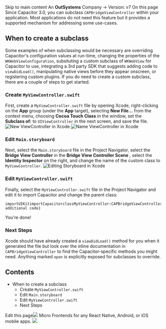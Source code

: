 Skip to main content
An **OutSystems** Company →
Version: v7
On this page
Since Capacitor 3.0, you can subclass `CAPBridgeViewController` within your application. Most applications do not need this feature but it provides a supported mechanism for addressing some use-cases.
## When to create a subclass​
Some examples of when subclassing would be necessary are overriding Capacitor's configuration values at run-time, changing the properties of the `WKWebViewConfiguration`, subsituting a custom subclass of `WKWebView` for Capacitor to use, integrating a 3rd party SDK that suggests adding code to `viewDidLoad()`, manipulating native views before they appear onscreen, or registering custom plugins.
If you do need to create a custom subclass, there are a couple of steps to get started.
### Create `MyViewController.swift`​
First, create a `MyViewController.swift` file by opening Xcode, right-clicking on the **App** group (under the **App** target), selecting **New File...** from the context menu, choosing **Cocoa Touch Class** in the window, set the **Subclass of:** to `UIViewController` in the next screen, and save the file.
![New ViewController in Xcode](https://capacitorjs.com/docs/assets/images/xcode-create-viewcontroller-df74f96e1a5d5640f6e9c6b5fc07040b.png) ![Name ViewController in Xcode](https://capacitorjs.com/docs/assets/images/xcode-name-viewcontroller-d7fe79edd3e838a8ca4a469fbef4dd0d.png)
### Edit `Main.storyboard`​
Next, select the `Main.storyboard` file in the Project Navigator, select the **Bridge View Controller** in the **Bridge View Controller Scene** , select the **Identity Inspector** on the right, and change the name of the custom class to `MyViewController`.
![Editing Storyboard in Xcode](https://capacitorjs.com/docs/assets/images/xcode-edit-storyboard-4cf3fb4df80b7e45cfd99ee5b5c66fbe.png)
### Edit `MyViewController.swift`​
Finally, select the `MyViewController.swift` file in the Project Navigator and edit it to import Capacitor and change the parent class:
```
importUIKitimportCapacitorclassMyViewController:CAPBridgeViewController{// additional code}
```

You're done!
### Next Steps​
Xcode should have already created a `viewDidLoad()` method for you when it generated the file but look over the inline documentation in `CAPBridgeViewController` to find the Capacitor-specific methods you might need. Anything marked `open` is explicitly exposed for subclasses to override.
## Contents
  * When to create a subclass
    * Create `MyViewController.swift`
    * Edit `Main.storyboard`
    * Edit `MyViewController.swift`
    * Next Steps


Edit this page![](https://images.prismic.io/ionicframeworkcom/d3d3f7a3-023b-4cdf-93af-84674f623818_portals+ad.png?auto=compress,format&rect=0,0,280,200&w=280&h=200)
Micro Frontends for any React Native, Android, or iOS mobile apps.
![](https://cdn.bizible.com/ipv?_biz_r=&_biz_h=802059049&_biz_u=ed6d98ad223740ddbf99774ce8c4ab02&_biz_l=https%3A%2F%2Fcapacitorjs.com%2Fdocs%2Fios%2Fviewcontroller&_biz_t=1739811938957&_biz_i=Capacitor%20Documentation&_biz_n=57&rnd=990646&cdn_o=a&_biz_z=1739811938958)
